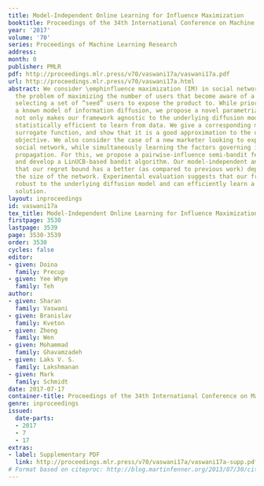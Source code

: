 ```yaml
---
title: Model-Independent Online Learning for Influence Maximization
booktitle: Proceedings of the 34th International Conference on Machine Learning
year: '2017'
volume: '70'
series: Proceedings of Machine Learning Research
address: 
month: 0
publisher: PMLR
pdf: http://proceedings.mlr.press/v70/vaswani17a/vaswani17a.pdf
url: http://proceedings.mlr.press/v70/vaswani17a.html
abstract: We consider \emphinfluence maximization (IM) in social networks, which is
  the problem of maximizing the number of users that become aware of a product by
  selecting a set of “seed” users to expose the product to. While prior work assumes
  a known model of information diffusion, we propose a novel parametrization that
  not only makes our framework agnostic to the underlying diffusion model, but also
  statistically efficient to learn from data. We give a corresponding monotone, submodular
  surrogate function, and show that it is a good approximation to the original IM
  objective. We also consider the case of a new marketer looking to exploit an existing
  social network, while simultaneously learning the factors governing information
  propagation. For this, we propose a pairwise-influence semi-bandit feedback model
  and develop a LinUCB-based bandit algorithm. Our model-independent analysis shows
  that our regret bound has a better (as compared to previous work) dependence on
  the size of the network. Experimental evaluation suggests that our framework is
  robust to the underlying diffusion model and can efficiently learn a near-optimal
  solution.
layout: inproceedings
id: vaswani17a
tex_title: Model-Independent Online Learning for Influence Maximization
firstpage: 3530
lastpage: 3539
page: 3530-3539
order: 3530
cycles: false
editor:
- given: Doina
  family: Precup
- given: Yee Whye
  family: Teh
author:
- given: Sharan
  family: Vaswani
- given: Branislav
  family: Kveton
- given: Zheng
  family: Wen
- given: Mohammad
  family: Ghavamzadeh
- given: Laks V. S.
  family: Lakshmanan
- given: Mark
  family: Schmidt
date: 2017-07-17
container-title: Proceedings of the 34th International Conference on Machine Learning
genre: inproceedings
issued:
  date-parts:
  - 2017
  - 7
  - 17
extras:
- label: Supplementary PDF
  link: http://proceedings.mlr.press/v70/vaswani17a/vaswani17a-supp.pdf
# Format based on citeproc: http://blog.martinfenner.org/2013/07/30/citeproc-yaml-for-bibliographies/
---
```

